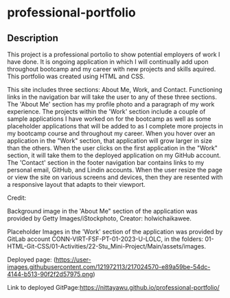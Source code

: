 # professional-portfolio

## Description

This project is a professional portolio to show potential employers of work I have done. It is ongoing application in which I will continually add upon throughout bootcamp and my career with new projects and skills aquired. This portfolio was created using HTML and CSS. 

This site includes three sections: About Me, Work, and Contact. Functioning links in the navigation bar will take the user to any of these three sections. The 'About Me' section has my profile photo and a paragraph of my work experience. The projects within the 'Work' section include a couple of sample applications I have worked on for the bootcamp as well as some placeholder applications that will be added to as I complete more projects in my bootcamp course and throughout my career. When you hover over an application in the "Work" section, that application will grow larger in size than the others. When the user clicks on the first application in the "Work" section, it will take them to the deployed application on my GitHub account. 
The 'Contact' section in the footer navigation bar contains links to my personal email, GitHub, and Lindin accounts. When the user resize the page or view the site on various screens and devices, then they are resented with a responsive layout that adapts to their viewport. 

Credit: 

Background image in the 'About Me" section of the application was provided by Getty Images/iStockphoto, Creator: holwichaikawee. 

Placeholder Images in the 'Work' section of the application was provided by GitLab account CONN-VIRT-FSF-PT-01-2023-U-LOLC, in the folders: 01-HTML-Git-CSS/01-Activities/22-Stu_Mini-Project/Main/assets/images.





Deployed page:
(https://user-images.githubusercontent.com/121972113/217024570-e89a59be-54dc-4144-b513-90f2f2d57975.png)






Link to deployed GitPage:https://nittayawu.github.io/professional-portfolio/

